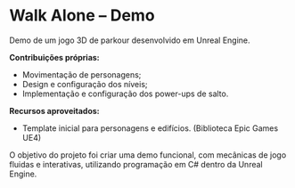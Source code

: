 # Walk Alone – Demo

Demo de um jogo 3D de parkour desenvolvido em Unreal Engine.

**Contribuições próprias:**
- Movimentação de personagens;
- Design e configuração dos níveis;
- Implementação e configuração dos power-ups de salto.

**Recursos aproveitados:**
- Template inicial para personagens e edifícios. (Biblioteca Epic Games UE4)

O objetivo do projeto foi criar uma demo funcional, com mecânicas de jogo fluidas e interativas, utilizando programação em C# dentro da Unreal Engine.
